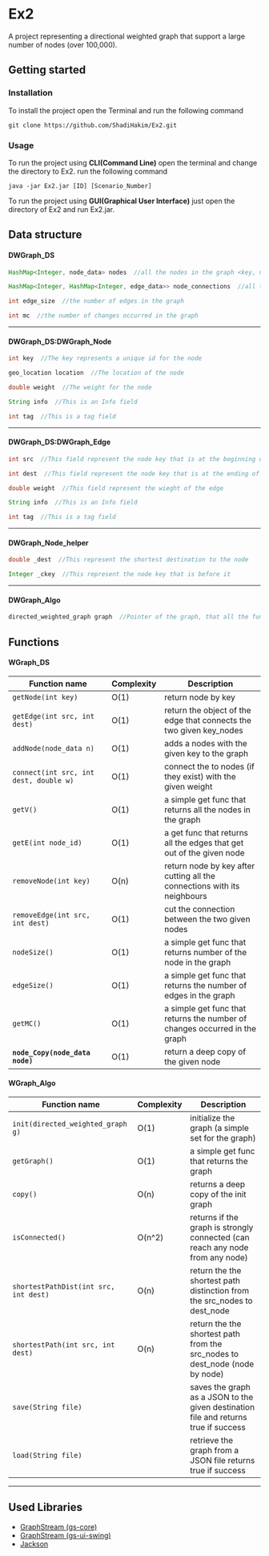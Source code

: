 # Ex2
A project representing a directional weighted graph that support a large number of nodes (over 100,000).

## Getting started

### Installation
To install the project open the Terminal and run the following command

    git clone https://github.com/ShadiHakim/Ex2.git

### Usage
To run the project using **CLI(Command Line)** open the terminal and change the directory to Ex2.
run the following command

    java -jar Ex2.jar [ID] [Scenario_Number]

To run the project using **GUI(Graphical User Interface)** just open the directory of Ex2 and run Ex2.jar.

## Data structure

#### DWGraph_DS

```java
HashMap<Integer, node_data> nodes  //all the nodes in the graph <key, node>
```

```java
HashMap<Integer, HashMap<Integer, edge_data>> node_connections  //all the connections of the node <key, map<neighbour_key, edge>>
```

```java
int edge_size  //the number of edges in the graph
```

```java
int mc  //the number of changes occurred in the graph
```

----

#### DWGraph_DS:DWGraph_Node

```java
int key  //The key represents a unique id for the node 
```

```java
geo_location location  //The location of the node 
```

```java
double weight  //The weight for the node 
```

```java
String info  //This is an Info field
```

```java
int tag  //This is a tag field
```

----

#### DWGraph_DS:DWGraph_Edge

```java
int src  //This field represent the node key that is at the beginning of the edge  
```

```java
int dest  //This field represent the node key that is at the ending of the edge
```

```java
double weight  //This field represent the wieght of the edge
```

```java
String info  //This is an Info field
```

```java
int tag  //This is a tag field
```

----

#### DWGraph_Node_helper

```java
double _dest  //This represent the shortest destination to the node
```

```java
Integer _ckey  //This represent the node key that is before it
```

----

#### DWGraph_Algo

```java
directed_weighted_graph graph  //Pointer of the graph, that all the functions will be done on
```

## Functions

#### WGraph_DS

| Function name | Complexity | Description |
| ------------- | ------------- | ------------------------------ |
| `getNode(int key)` | O(1) | return node by key |
| `getEdge(int src, int dest)` | O(1) | return the object of the edge that connects the two given key_nodes |
| `addNode(node_data n)` | O(1) | adds a nodes with the given key to the graph |
| `connect(int src, int dest, double w)` | O(1) | connect the to nodes (if they exist) with the given weight |
| `getV()` | O(1) | a simple get func that returns all the nodes in the graph |
| `getE(int node_id)` | O(1) | a get func that returns all the edges that get out of the given node |
| `removeNode(int key)` | O(n) | return node by key after cutting all the connections with its neighbours |
| `removeEdge(int src, int dest)` | O(1) | cut the connection between the two given nodes  |
| `nodeSize()` | O(1) | a simple get func that returns number of the node in the graph |
| `edgeSize()` | O(1) | a simple get func that returns the number of edges in the graph |
| `getMC()` | O(1) | a simple get func that returns the number of changes occurred in the graph |
| **`node_Copy(node_data node)`** | O(1) | return a deep copy of the given node |


#### WGraph_Algo

| Function name | Complexity | Description |
| ------------- | ------------- | ------------------------------ |
| `init(directed_weighted_graph g)` | O(1) | initialize the graph (a simple set for the graph) |
| `getGraph()` | O(1) | a simple get func that returns the graph |
| `copy()` | O(n) | returns a deep copy of the init graph |
| `isConnected()` | O(n^2) | returns if the graph is strongly connected (can reach any node from any node) |
| `shortestPathDist(int src, int dest)` | O(n) | return the the shortest path distinction from the src_nodes to dest_node |
| `shortestPath(int src, int dest)` | O(n) | return the the shortest path from the src_nodes to dest_node (node by node) |
| `save(String file)` | | saves the graph as a JSON to the given destination file and returns true if success  |
| `load(String file)` | | retrieve the graph from a JSON file returns true if success |

----

## Used Libraries

* [GraphStream (gs-core)](https://github.com/graphstream/gs-core)
* [GraphStream (gs-ui-swing)](https://github.com/graphstream/gs-ui-swing)
* [Jackson](https://github.com/FasterXML/jackson)